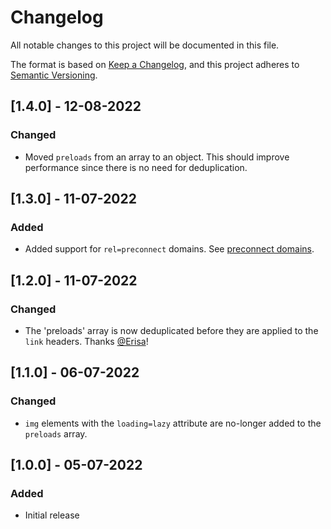 # Changelog
All notable changes to this project will be documented in this file.

The format is based on [Keep a Changelog](https://keepachangelog.com/en/1.0.0/),
and this project adheres to [Semantic Versioning](https://semver.org/spec/v2.0.0.html).

## [1.4.0] - 12-08-2022
### Changed
- Moved `preloads` from an array to an object. This should improve performance since there is
  no need for deduplication.

## [1.3.0] - 11-07-2022
### Added
- Added support for `rel=preconnect` domains. See [preconnect domains](README.md#preconnect-domains).

## [1.2.0] - 11-07-2022
### Changed
- The 'preloads' array is now deduplicated before they are applied to the `link` headers. Thanks [@Erisa](https://github.com/Erisa)!

## [1.1.0] - 06-07-2022
### Changed
- `img` elements with the `loading=lazy` attribute are no-longer added to the `preloads` array.

## [1.0.0] - 05-07-2022
### Added
- Initial release
